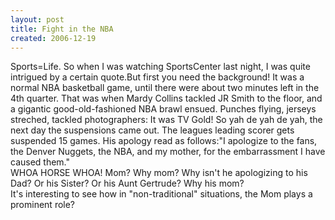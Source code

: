 ```yaml
---
layout: post
title: Fight in the NBA
created: 2006-12-19
---
```

<p>Sports=Life. So when I was watching SportsCenter last night, I was quite intrigued by a certain quote.But first you need the background! It was a normal NBA basketball game, until there were about two minutes left in the 4th quarter. That was when Mardy Collins tackled JR Smith to the floor, and a gigantic good-old-fashioned NBA brawl ensued. Punches flying, jerseys streched, tackled photographers: It was TV Gold! So yah de yah de yah, the next day the suspensions came out. The leagues leading scorer gets suspended 15 games. His apology read as follows:&quot;I apologize to the fans, the Denver Nuggets, the NBA, and my mother, for the embarrassment I have caused them.&quot;<br />
	WHOA HORSE WHOA! Mom? Why mom? Why isn&#39;t he apologizing to his Dad? Or his Sister? Or his Aunt Gertrude? Why his mom?<br />
	It&#39;s interesting to see how in &quot;non-traditional&quot; situations, the Mom plays a prominent role?&nbsp;</p>
